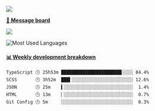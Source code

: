 [![](https://count.getloli.com/get/@SmaIIstars.github.readme)](https://count.getloli.com/)


[**💬 Message board**](https://chat.getloli.com/room/@SmaIIstars.github)

[![](https://chat.getloli.com/room/@SmaIIstars.github/svg?width=600&height=100&limit=20&theme=light&fontSize=14)](https://chat.getloli.com/room/@SmaIIstars.github)


![Most Used Languages](https://github-readme-stats.vercel.app/api/top-langs/?username=SmaIIstars&theme=dark&layout=compact)

<!-- waka-box start -->
#### <a href="https://gist.github.com/e31f5e1b7a15ee54e2fc8fca68aa5e2b" target="_blank">📊 Weekly development breakdown</a>
```text
TypeScript 🕓 25h53m ██████████████████████▊░░░░ 84.4%
SCSS       🕓 3h52m  ███▍░░░░░░░░░░░░░░░░░░░░░░░ 12.6%
JSON       🕓 25m    ▍░░░░░░░░░░░░░░░░░░░░░░░░░░  1.4%
HTML       🕓 13m    ▏░░░░░░░░░░░░░░░░░░░░░░░░░░  0.7%
Git Config 🕓 5m     ░░░░░░░░░░░░░░░░░░░░░░░░░░░  0.3%
```
<!-- Powered by https://github.com/YouEclipse/waka-box-go . -->
<!-- waka-box end -->
